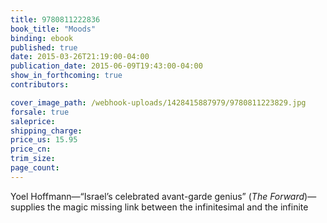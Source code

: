 ```yaml
---
title: 9780811222836
book_title: "Moods"
binding: ebook
published: true
date: 2015-03-26T21:19:00-04:00
publication_date: 2015-06-09T19:43:00-04:00
show_in_forthcoming: true
contributors:

cover_image_path: /webhook-uploads/1428415887979/9780811223829.jpg
forsale: true
saleprice:
shipping_charge:
price_us: 15.95
price_cn:
trim_size:
page_count:
---
```

Yoel Hoffmann—“Israel’s celebrated avant-garde genius” (_The Forward_)—supplies the magic missing link between the infinitesimal and the infinite


